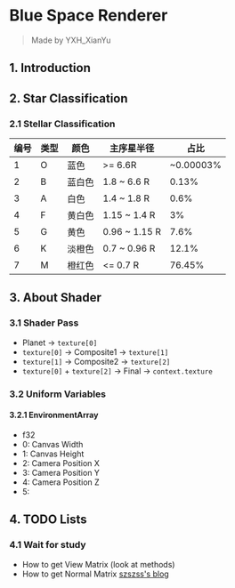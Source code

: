 # Blue Space Renderer

> Made by YXH_XianYu

## 1. Introduction


## 2. Star Classification

### 2.1 Stellar Classification

| 编号 | 类型 | 颜色   | 主序星半径    | 占比      |
| ---- | ---- | ------ | ------------- | --------- |
| 1    | O    | 蓝色   | >= 6.6R       | ~0.00003% |
| 2    | B    | 蓝白色 | 1.8 ~ 6.6 R   | 0.13%     |
| 3    | A    | 白色   | 1.4 ~ 1.8 R   | 0.6%      |
| 4    | F    | 黄白色 | 1.15 ~ 1.4 R  | 3%        |
| 5    | G    | 黄色   | 0.96 ~ 1.15 R | 7.6%      |
| 6    | K    | 淡橙色 | 0.7 ~ 0.96 R  | 12.1%     |
| 7    | M    | 橙红色 | <= 0.7 R      | 76.45%    |

## 3. About Shader

### 3.1 Shader Pass

* Planet -> `texture[0]`
* `texture[0]` -> Composite1 -> `texture[1]`
* `texture[1]` -> Composite2 -> `texture[2]`
* `texture[0]` + `texture[2]` -> Final -> `context.texture`

### 3.2 Uniform Variables

#### 3.2.1 EnvironmentArray

* f32
* 0: Canvas Width
* 1: Canvas Height
* 2: Camera Position X
* 3: Camera Position Y
* 4: Camera Position Z
* 5: 

## 4. TODO Lists

### 4.1 Wait for study

* How to get View Matrix (look at methods)
* How to get Normal Matrix [szszss's blog](http://blog.hakugyokurou.net/?p=1653)